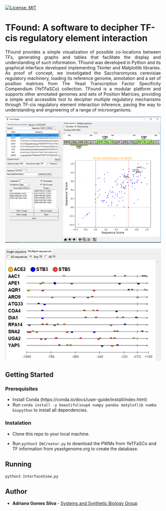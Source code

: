 [![License: MIT](https://img.shields.io/badge/License-MIT-yellow.svg)](https://opensource.org/licenses/MIT)

# TFound: A software to decipher TF-cis regulatory element interaction
<p align="justify">TFound provides a simple visualization of possible co-locations between TFs, generating graphs and tables that facilitate the display and understanding of such information. TFound was developed in Python and its graphical interface developed implementing Tkinter and Matplotlib libraries. As proof of concept, we investigated the Saccharomyces cerevisiae regulatory machinery, loading its reference genome, annotation and a set of position matrices from The Yeast Transcription Factor Specificity Compendium (YeTFaSCo) collection. TFound is a modular platform and supports other annotated genomes and sets of Position Matrices, providing a simple and accessible tool to decipher multiple regulatory mechanisms through TF-cis regulatory element interaction inference, paving the way to understanding and engineering of a range of microorganisms.<p>

<p align="center"><img src="https://github.com/adri4nogomes/TFound/blob/master/2.png" /></p>
<p align="center"><img src="https://github.com/adri4nogomes/TFound/blob/master/1.png"/></p>

## Getting Started

### Prerequisites
<ul>
  <li>Install Conda (https://conda.io/docs/user-guide/install/index.html)</li>
  <li>Run <code>conda install -y beautifulsoup4 numpy pandas matplotlib numba biopython</code> to install all dependencies.</li>
</ul>

### Instalation
<ul>
  <li>Clone this repo to your local machine.</li>
  <li><p>Run <code>python3 DbCreator.py</code> to download the PWMs from YeTFaSCo and TF information from yeastgenome.org to create the database.</p></li>
</ul>

## Running
<pre><code>python3 InterfaceView.py</code></pre>

## Author
<ul>
  <li><p><b>Adriano Gomes Silva </b> - <a href="http://silvarochar.wixsite.com/ssbl">Systems and Synthetic Biology Group </a></p></li>
</ul>

